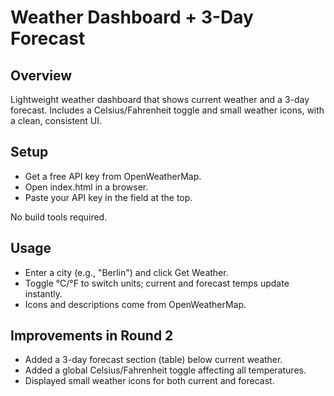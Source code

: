 # Weather Dashboard + 3-Day Forecast

## Overview
Lightweight weather dashboard that shows current weather and a 3-day forecast. Includes a Celsius/Fahrenheit toggle and small weather icons, with a clean, consistent UI.

## Setup
- Get a free API key from OpenWeatherMap.
- Open index.html in a browser.
- Paste your API key in the field at the top.

No build tools required.

## Usage
- Enter a city (e.g., "Berlin") and click Get Weather.
- Toggle °C/°F to switch units; current and forecast temps update instantly.
- Icons and descriptions come from OpenWeatherMap.

## Improvements in Round 2
- Added a 3-day forecast section (table) below current weather.
- Added a global Celsius/Fahrenheit toggle affecting all temperatures.
- Displayed small weather icons for both current and forecast.